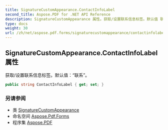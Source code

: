 ```yaml
---
title: SignatureCustomAppearance.ContactInfoLabel
second_title: Aspose.PDF for .NET API Reference
description: SignatureCustomAppearance 属性。获取/设置联系信息标签。默认值 联系
type: docs
weight: 30
url: /zh/net/aspose.pdf.forms/signaturecustomappearance/contactinfolabel/
---
```

## SignatureCustomAppearance.ContactInfoLabel 属性

获取/设置联系信息标签。默认值：“联系”。

```csharp
public string ContactInfoLabel { get; set; }
```

### 另请参阅

* 类 [SignatureCustomAppearance](../)
* 命名空间 [Aspose.Pdf.Forms](../../../aspose.pdf.forms/)
* 程序集 [Aspose.PDF](../../../)